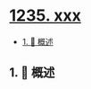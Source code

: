 # [1235. xxx](https://github.com/Tdahuyou/TNotes.leetcode/tree/main/notes/1235.%20xxx)

<!-- region:toc -->

- [1. 📝 概述](#1--概述)

<!-- endregion:toc -->

## 1. 📝 概述
